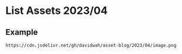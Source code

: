 # List Assets 2023/04

## Example
`https://cdn.jsdelivr.net/gh/davidwah/asset-blog/2023/04/image.png`
